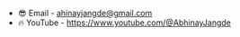 - 😎 Email - ahinayjangde@gmail.com
- 🔥 YouTube - https://www.youtube.com/@AbhinayJangde
<!---
AbhinayJangde/AbhinayJangde is a ✨ special ✨ repository because its `README.md` (this file) appears on your GitHub profile.
You can click the Preview link to take a look at your changes.
--->
